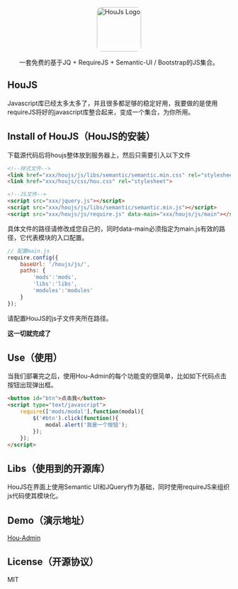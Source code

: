 <p align="center">
    <a href="https://nai8.me/app/default_index.html?app_id=2">
        <img src="https://nai8.me/uploads/app/2020/1127/j5G-zys9p96OT42zLhj1gPMixwiIh7ca-1606430030.png" height="100" style="border-radius:10px" alt="HouJs Logo"/>
    </a>
</p>
<p align="center">
    一套免费的基于JQ + RequireJS + Semantic-UI / Bootstrap的JS集合。
</p>


## HouJS
Javascript库已经太多太多了，并且很多都足够的稳定好用，我要做的是使用requireJS将好的javascript库整合起来，变成一个集合，为你所用。

## Install of HouJS（HouJS的安装）
下载源代码后将houjs整体放到服务器上，然后只需要引入以下文件
```html
<!--样式文件-->
<link href="xxx/houjs/js/libs/semantic/semantic.min.css" rel="stylesheet">
<link href="xxx/houjs/css/hou.css" rel="stylesheet">

<!--JS文件-->
<script src="xxx/jquery.js"></script>
<script src="xxx/houjs/js/libs/semantic/semantic.min.js"></script>
<script src="xxx/houjs/js/require.js" data-main="xxx/houjs/js/main"></script></head>
```
具体文件的路径请修改成您自己的，同时data-main必须指定为main.js有效的路径，它代表模块的入口配置。

```javascript
// 配置main.js
require.config({
    baseUrl: '/houjs/js/',
    paths: {
        'mods':'mods',
        'libs':'libs',
        'modules':'modules'
    }
});
```
请配置HouJS的js子文件夹所在路径。

**这一切就完成了**

## Use（使用）
当我们部署完之后，使用Hou-Admin的每个功能变的很简单，比如如下代码点击按钮出现弹出框。
```html
<button id="btn">点击我</button>
<script type="text/javascript">
    require(['mods/modal'],function(modal){
        $('#btn').click(function(){
            modal.alert('我是一个按钮');
        });
    });
</script>
```

## Libs（使用到的开源库）
HouJS在界面上使用Semantic UI和JQuery作为基础，同时使用requireJS来组织js代码使其模块化。

## Demo（演示地址）
[Hou-Admin](https://nai8.me/hou)

## License（开源协议）
MIT
